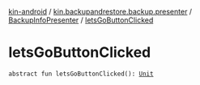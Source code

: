 [kin-android](../../index.md) / [kin.backupandrestore.backup.presenter](../index.md) / [BackupInfoPresenter](index.md) / [letsGoButtonClicked](./lets-go-button-clicked.md)

# letsGoButtonClicked

`abstract fun letsGoButtonClicked(): `[`Unit`](https://kotlinlang.org/api/latest/jvm/stdlib/kotlin/-unit/index.html)
